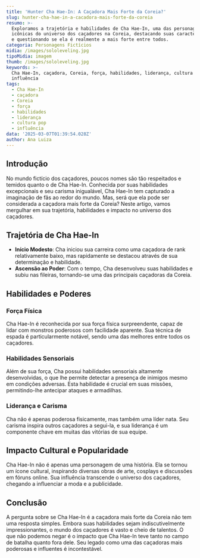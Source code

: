 ```yaml
---
title: 'Hunter Cha Hae-In: A Caçadora Mais Forte da Coreia?'
slug: hunter-cha-hae-in-a-cacadora-mais-forte-da-coreia
resumo: >-
  Exploramos a trajetória e habilidades de Cha Hae-In, uma das personagens mais
  icônicas do universo dos caçadores na Coreia, destacando suas características
  e questionando se ela é realmente a mais forte entre todos.
categoria: Personagens Fictícios
midia: /images/sololeveling.jpg
tipoMidia: imagem
thumb: /images/sololeveling.jpg
keywords: >-
  Cha Hae-In, caçadora, Coreia, força, habilidades, liderança, cultura pop,
  influência
tags:
  - Cha Hae-In
  - caçadora
  - Coreia
  - força
  - habilidades
  - liderança
  - cultura pop
  - influência
data: '2025-03-07T01:39:54.028Z'
author: Ana Luiza
---
```


## Introdução

No mundo fictício dos caçadores, poucos nomes são tão respeitados e temidos quanto o de Cha Hae-In. Conhecida por suas habilidades excepcionais e seu carisma inigualável, Cha Hae-In tem capturado a imaginação de fãs ao redor do mundo. Mas, será que ela pode ser considerada a caçadora mais forte da Coreia? Neste artigo, vamos mergulhar em sua trajetória, habilidades e impacto no universo dos caçadores.

## Trajetória de Cha Hae-In

- **Início Modesto**: Cha iniciou sua carreira como uma caçadora de rank relativamente baixo, mas rapidamente se destacou através de sua determinação e habilidade.
- **Ascensão ao Poder**: Com o tempo, Cha desenvolveu suas habilidades e subiu nas fileiras, tornando-se uma das principais caçadoras da Coreia.

## Habilidades e Poderes

### Força Física

Cha Hae-In é reconhecida por sua força física surpreendente, capaz de lidar com monstros poderosos com facilidade aparente. Sua técnica de espada é particularmente notável, sendo uma das melhores entre todos os caçadores.

### Habilidades Sensoriais

Além de sua força, Cha possui habilidades sensoriais altamente desenvolvidas, o que lhe permite detectar a presença de inimigos mesmo em condições adversas. Esta habilidade é crucial em suas missões, permitindo-lhe antecipar ataques e armadilhas.

### Liderança e Carisma

Cha não é apenas poderosa fisicamente, mas também uma líder nata. Seu carisma inspira outros caçadores a segui-la, e sua liderança é um componente chave em muitas das vitórias de sua equipe.

## Impacto Cultural e Popularidade

Cha Hae-In não é apenas uma personagem de uma história. Ela se tornou um ícone cultural, inspirando diversas obras de arte, cosplays e discussões em fóruns online. Sua influência transcende o universo dos caçadores, chegando a influenciar a moda e a publicidade.

## Conclusão

A pergunta sobre se Cha Hae-In é a caçadora mais forte da Coreia não tem uma resposta simples. Embora suas habilidades sejam indiscutivelmente impressionantes, o mundo dos caçadores é vasto e cheio de talentos. O que não podemos negar é o impacto que Cha Hae-In teve tanto no campo de batalha quanto fora dele. Seu legado como uma das caçadoras mais poderosas e influentes é incontestável.
